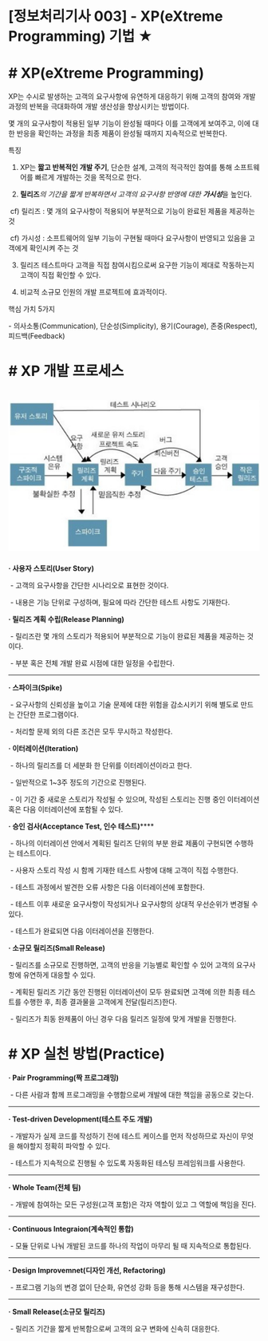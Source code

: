 # [정보처리기사 003] - XP(eXtreme Programming) 기법 ★



# **# XP(eXtreme Programming)**

XP는 수시로 발생하는 고객의 요구사항에 유연하게 대응하기 위해 고객의 참여와 개발 과정의 반복을 극대화하여 개발 생산성을 향상시키는 방법이다.

몇 개의 요구사항이 적용된 일부 기능이 완성될 때마다 이를 고객에게 보여주고, 이에 대한 반응을 확인하는 과정을 최종 제품이 완성될 때까지 지속적으로 반복한다.



특징

1) XP는 **짧고 반복적인 개발 주기**, 단순한 설계, 고객의 적극적인 참여를 통해 소프트웨어를 빠르게 개발하는 것을 목적으로 한다.

2) **릴리즈***의 기간을 짧게 반복하면서 고객의 요구사항 반영에 대한 **가시성***을 높인다.

​        cf) 릴리즈 : 몇 개의 요구사항이 적용되어 부분적으로 기능이 완료된 제품을 제공하는 것

​        cf) 가시성 : 소프트웨어의 일부 기능이 구현될 때마다 요구사항이 반영되고 있음을 고객에게 확인시켜 주는 것

3) 릴리즈 테스트마다 고객을 직접 참여시킴으로써 요구한 기능이 제대로 작동하는지 고객이 직접 확인할 수 있다.

4) 비교적 소규모 인원의 개발 프로젝트에 효과적이다.



핵심 가치 5가지

\- 의사소통(Communication), 단순성(Simplicity), 용기(Courage), 존중(Respect), 피드백(Feedback)



# **# XP 개발 프로세스**

# <img src='./img/003_01.png'>

**· 사용자 스토리(User Story)**

​        \- 고객의 요구사항을 간단한 시나리오로 표현한 것이다.

​        \- 내용은 기능 단위로 구성하며, 필요에 따라 간단한 테스트 사항도 기재한다.



**· 릴리즈 계획 수립(Release Planning)**

​        \- 릴리즈란 몇 개의 스토리가 적용되어 부분적으로 기능이 완료된 제품을 제공하는 것이다.

​        \- 부분 혹은 전체 개발 완료 시점에 대한 일정을 수립한다.

****

**· 스파이크(Spike)**

​        \- 요구사항의 신뢰성을 높이고 기술 문제에 대한 위험을 감소시키기 위해 별도로 만드는 간단한 프로그램이다.

​        \- 처리할 문제 외의 다른 조건은 모두 무시하고 작성한다.



**· 이터레이션(Iteration)**

​        \- 하나의 릴리즈를 더 세분화 한 단위를 이터레이션이라고 한다.

​        \- 일반적으로 1~3주 정도의 기간으로 진행된다.

​        \- 이 기간 중 새로운 스토리가 작성될 수 있으며, 작성된 스토리는 진행 중인 이터레이션 혹은 다음 이터레이션에 포함될 수 있다.



**· 승인 검사(Acceptance Test, 인수 테스트)******

​        \- 하나의 이터레이션 안에서 계획된 릴리즈 단위의 부분 완료 제품이 구현되면 수행하는 테스트이다.

​        \- 사용자 스토리 작성 시 함께 기재한 테스트 사항에 대해 고객이 직접 수행한다.

​        \- 테스트 과정에서 발견한 오류 사항은 다음 이터레이션에 포함한다.

​        \- 테스트 이후 새로운 요구사항이 작성되거나 요구사항의 상대적 우선순위가 변경될 수 있다.

​        \- 테스트가 완료되면 다음 이터레이션을 진행한다.



**· 소규모 릴리즈(Small Release)**

​        \- 릴리즈를 소규모로 진행하면, 고객의 반응을 기능별로 확인할 수 있어 고객의 요구사항에 유연하게 대응할 수 있다.

​        \- 계획된 릴리즈 기간 동안 진행된 이터레이션이 모두 완료되면 고객에 의한 최종 테스트를 수행한 후, 최종 결과물을 고객에게 전달(릴리즈)한다.

​        \- 릴리즈가 최동 완제품이 아닌 경우 다음 릴리즈 일정에 맞게 개발을 진행한다.



# **# XP 실천 방법(Practice)**

**· Pair Programming(짝 프로그래밍)**

​        \- 다른 사람과 함께 프로그래밍을 수행함으로써 개발에 대한 책임을 공동으로 갖는다.

****

**·  Test-driven Development(테스트 주도 개발)**

​        \- 개발자가 실제 코드를 작성하기 전에 테스트 케이스를 먼저 작성하므로 자신이 무엇을 해야할지 정확히 파악할 수 있다.

​        \- 테스트가 지속적으로 진행될 수 있도록 자동화된 테스팅 프레임워크를 사용한다.

****

**· Whole Team(전체 팀)**

​        \- 개발에 참여하는 모든 구성원(고객 포함)은 각자 역할이 있고 그 역할에 책임을 진다.

****

**· Continuous Integraion(계속적인 통합)**

​        \- 모듈 단위로 나눠 개발된 코드를 하나의 작업이 마무리 될 때 지속적으로 통합된다.

****

**· Design Improvemnet(디자인 개선, Refactoring)** 

​        \- 프로그램 기능의 변경 없이 단순화, 유연성 강화 등을 통해 시스템을 재구성한다.

****

**· Small Release(소규모 릴리즈)**

​        \- 릴리즈 기간을 짧게 반복함으로써 고객의 요구 변화에 신속히 대응한다.
